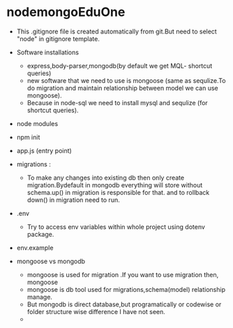 # nodemongoEduOne

- This .gitignore file is created automatically from git.But need to select "node" in gitignore template.

- Software installations 
    - express,body-parser,mongodb(by default we get MQL- shortcut queries)
    - new software that we need to use is mongoose (same as sequlize.To do migration and maintain
    relationship between model we can use mongoose).
    - Because in node-sql we need to install mysql and sequlize (for shortcut queries).

- node modules
- npm init 
- app.js (entry point)
- migrations :
    - To make any changes into existing db then only create migration.Bydefault in mongodb everything will store without schema.up() in migration is responsible for that. and to rollback down() in migration need to run.
- .env 
    -  Try to access env variables within whole project using dotenv package.
- env.example

- mongoose vs mongodb
    - mongoose is used for migration .If you want to use migration then, mongoose
    - mongoose is db tool used for migrations,schema(model) relationship manage.
    - But mongodb is direct database,but programatically or codewise or folder structure wise     difference I have not seen.
    - 